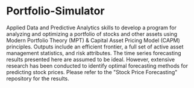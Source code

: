 # Portfolio-Simulator
Applied Data and Predictive Analytics skills to develop a program for analyzing and optimizing a portfolio of stocks and other assets using Modern Portfolio Theory (MPT) &amp; Capital Asset Pricing Model (CAPM) principles. Outputs include an efficient frontier, a full set of active asset management statistics, and risk attributes.
The time series forecasting results presented here are assumed to be ideal. However, extensive research has been conducted to identify optimal forecasting methods for predicting stock prices. Please refer to the "Stock Price Forecasting" repository for the results.
